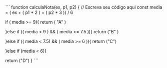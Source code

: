 ˋˋˋ 
function calculaNota(ex, p1, p2) {
  // Escreva seu código aqui
 const media = ( ex + ( p1 * 2 ) + ( p2 * 3 )) / 6

if ( media >= 9){
   return ( "A" )
  
}else if (( media < 9 ) && ( media >= 7.5 )){
  return ("B" )
  
}else 
if (( media < 7.5) && ( media >= 6 )){
 return ("C")
 
}else   if (media < 6){
  
   return ("D")
}
ˋˋˋ 